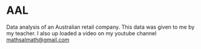 # AAL
Data analysis of an Australian retail company. This data was given to me by my teacher. I also up loaded a video on my youtube channel mathsalmath@gmail.com  
